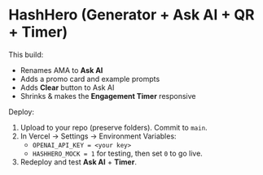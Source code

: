 # HashHero (Generator + Ask AI + QR + Timer)

This build:
- Renames AMA to **Ask AI**
- Adds a promo card and example prompts
- Adds **Clear** button to Ask AI
- Shrinks & makes the **Engagement Timer** responsive

Deploy:
1) Upload to your repo (preserve folders). Commit to `main`.
2) In Vercel → Settings → Environment Variables:
   - `OPENAI_API_KEY = <your key>`
   - `HASHHERO_MOCK = 1` for testing, then set `0` to go live.
3) Redeploy and test **Ask AI** + **Timer**.
